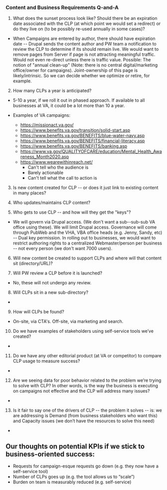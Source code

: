 ### Content and Business Requirements Q-and-A

1. What does the sunset process look like? Should there be an expiration date associated with the CLP (at which point we would set a redirect) or do they live on (to be possibly re-used annually in some cases)?
- When Campaigns are entered by author, there should have expiration date -- Drupal sends the content author and PW team a notification to review the CLP to determine if its should remain live. We would want to remove pages from Server if page is not attracting meaningful traffic.  Would not even re-direct unless there is traffic value.  Possible: The notion of "annual clean-up" (Note: there is no central digital/marketing office/owner for campaigns).   Joint-ownership of this page is likely/intrinsic.  So we can decide whether we optimize or retire, for example.

2. How many CLPs a year is anticipated?  
- 5-10 a year, if we roll it out in phased approach.  If available to all businesses at VA, it could be a lot more than 10 a year.
- Examples of VA campaigns:

  - https://missionact.va.gov/
  - https://www.benefits.va.gov/transition/solid-start.asp
  - https://www.benefits.va.gov/BENEFITS/blue-water-navy.asp
  - https://www.benefits.va.gov/BENEFITS/financial-literacy.asp
  - https://www.benefits.va.gov/BENEFITS/banking.asp
  - https://www.va.gov/QUALITYOFCARE/education/Mental_Health_Awareness_Month2020.asp
  - https://www.wearewithinreach.net/
    - Can't tell who the audience is
    - Barely actionable
    - Can't tell what the call to action is

3. Is new content created for CLP -- or does it just link to existing content in many places?  

4. Who updates/maintains CLP content? 

5. Who gets to use CLP -- and how will they get the "keys"?
- We will govern via Drupal access. (We don't want a sub--sub-sub VA office using these).  We will limit Drupal access.   Governance will come through PubWeb and the VHA, VBA office heads (e.g. Jenny, Sandy, etc) -- Dual key permission. In rolling out to businesses, we would want to restrict authoring rights to a centralized Webmaster/person per business -- not every person (we don't want 7000 users).

6. Will new content be created to support CLPs and where will that content sit (directory/URL)?


7. Will PW review a CLP before it is launched?
- No, these will not undergo any review.


8. Will CLPs sit in a new sub-directory?
-

9. How will CLPs be found?
- On-site, via CTA's.  Off-site, via marketing and search.

10. Do we have examples of stakeholders using self-service tools we’ve created?
-

11. Do we have any other editorial product (at VA or competitor) to compare CLP usage to measure success?
-

12. Are we seeing data for poor behavior related to the problem we’re trying to solve with CLP? In other words, is the way the business is executing on campaigns not effective and the CLP will address many issues?
-

13. Is it fair to say one of the drivers of CLP -- the problem it solves -- is: we are addressing is Demand (from business stakeholders who want this) and Capacity issues (we don’t have the resources to solve this need)
- 



## Our thoughts on potential KPIs if we stick to business-oriented success:
  * Requests for campaign-esque requests go down (e.g. they now have a self-service tool)
  * Number of CLPs goes up (e.g. the tool allows us to “scale”)
  * Burden on team is measurably reduced (e.g. self-service)
